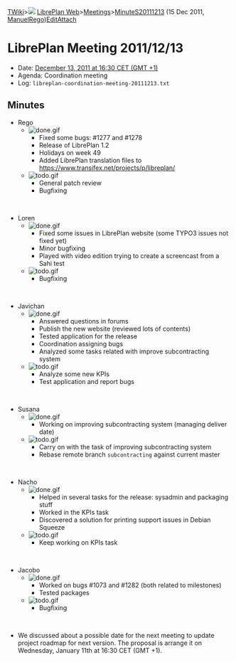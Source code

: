 [TWiki](Main_WebHome)&gt;![](/twiki/pub/TWiki/TWikiDocGraphics/web-bg-small.gif) [LibrePlan Web](LibrePlan_WebHome)&gt;[Meetings](LibrePlan_Meetings)&gt;[MinuteS20111213](LibrePlan_MinuteS20111213 "Topic revision: 1 (15 Dec 2011 - 14:57:12)") (15 Dec 2011, [ManuelRego](Main_ManuelRego))[Edit](LibrePlan_MinuteS20111213?t=1520343716 "Edit this topic text")[Attach](/twiki/bin/attach/LibrePlan/MinuteS20111213 "Attach an image or document to this topic")  

 LibrePlan Meeting 2011/12/13
=============================

-   Date: [December 13, 2011 at 16:30 CET (GMT +1)](http://www.timeanddate.com/worldclock/fixedtime.html?day=13&month=12&year=2011&hour=16&min=30&sec=0&p1=48)
-   Agenda: Coordination meeting
-   Log: `libreplan-coordination-meeting-20111213.txt`

 Minutes
--------

-   Rego
    -   ![done.gif](/twiki/pub/TWiki/TWikiDocGraphics/done.gif)
        -   Fixed some bugs: \#1277 and \#1278
        -   Release of LibrePlan 1.2
        -   Holidays on week 49
        -   Added LibrePlan translation files to <https://www.transifex.net/projects/p/libreplan/>
    -   ![todo.gif](/twiki/pub/TWiki/TWikiDocGraphics/todo.gif)
        -   General patch review
        -   Bugfixing

&nbsp;

-   Loren
    -   ![done.gif](/twiki/pub/TWiki/TWikiDocGraphics/done.gif)
        -   Fixed some issues in LibrePlan website (some TYPO3 issues not fixed yet)
        -   Minor bugfixing
        -   Played with video edition trying to create a screencast from a Sahi test
    -   ![todo.gif](/twiki/pub/TWiki/TWikiDocGraphics/todo.gif)
        -   Bugfixing

&nbsp;

-   Javichan
    -   ![done.gif](/twiki/pub/TWiki/TWikiDocGraphics/done.gif)
        -   Answered questions in forums
        -   Publish the new website (reviewed lots of contents)
        -   Tested application for the release
        -   Coordination assigning bugs
        -   Analyzed some tasks related with improve subcontracting system
    -   ![todo.gif](/twiki/pub/TWiki/TWikiDocGraphics/todo.gif)
        -   Analyze some new KPIs
        -   Test application and report bugs

&nbsp;

-   Susana
    -   ![done.gif](/twiki/pub/TWiki/TWikiDocGraphics/done.gif)
        -   Working on improving subcontracting system (managing deliver date)
    -   ![todo.gif](/twiki/pub/TWiki/TWikiDocGraphics/todo.gif)
        -   Carry on with the task of improving subcontracting system
        -   Rebase remote branch `subcontracting` against current master

&nbsp;

-   Nacho
    -   ![done.gif](/twiki/pub/TWiki/TWikiDocGraphics/done.gif)
        -   Helped in several tasks for the release: sysadmin and packaging stuff
        -   Worked in the KPIs task
        -   Discovered a solution for printing support issues in Debian Squeeze
    -   ![todo.gif](/twiki/pub/TWiki/TWikiDocGraphics/todo.gif)
        -   Keep working on KPIs task

&nbsp;

-   Jacobo
    -   ![done.gif](/twiki/pub/TWiki/TWikiDocGraphics/done.gif)
        -   Worked on bugs \#1073 and \#1282 (both related to milestones)
        -   Tested packages
    -   ![todo.gif](/twiki/pub/TWiki/TWikiDocGraphics/todo.gif)
        -   Bugfixing

&nbsp;

-   We discussed about a possible date for the next meeting to update project roadmap for next version. The proposal is arrange it on Wednesday, January 11th at 16:30 CET (GMT +1).
